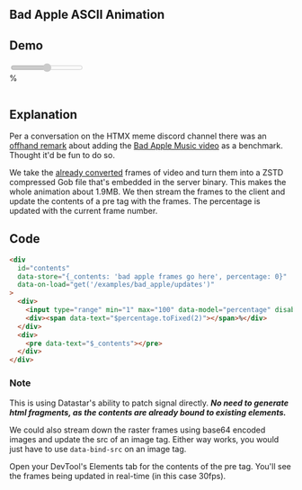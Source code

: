 ## Bad Apple ASCII Animation

## Demo

<div
    id="contents"
    class="flex flex-col gap-4 p-4 w-full"
    data-store="{_contents: 'bad apple frames go here', percentage: 0}"
    data-on-load="get('/examples/bad_apple/updates')"
>
    <div class="flex gap-4 items-center font-mono">
        <input
            disabled
            class="range range-primary flex-1"
            type="range" min="1" max="100"
            data-model="percentage"
         />
        <div>
            <span data-text="$percentage.toFixed(2)"></span>%
        </div>
    </div>
    <div class="aspect-square font-mono font-bold text-[11px] leading-[0.25rem] flex justify-center items-center">
        <pre
            style="background-color: black"
            data-text="$_contents"
        ></pre>
    </div>
</div>

## Explanation

Per a conversation on the HTMX meme discord channel there was an [offhand remark](https://discordapp.com/channels/725789699527933952/996832027083026563/1276380165613813894) about adding the [Bad Apple Music video](https://www.youtube.com/watch?v=FtutLA63Cp8) as a benchmark. Thought it'd be fun to do so.

We take the [already converted](https://github.com/trung-kieen/bad-apple-ascii) frames of video and turn them into a ZSTD compressed Gob file that's embedded in the server binary. This makes the whole animation about 1.9MB. We then stream the frames to the client and update the contents of a pre tag with the frames. The percentage is updated with the current frame number.

## Code

```html
<div
  id="contents"
  data-store="{_contents: 'bad apple frames go here', percentage: 0}"
  data-on-load="get('/examples/bad_apple/updates')"
>
  <div>
    <input type="range" min="1" max="100" data-model="percentage" disabled />
    <div><span data-text="$percentage.toFixed(2)"></span>%</div>
  </div>
  <div>
    <pre data-text="$_contents"></pre>
  </div>
</div>
```

### Note

This is using Datastar's ability to patch signal directly. **_No need to generate html fragments, as the contents are already bound to existing elements._**

We could also stream down the raster frames using base64 encoded images and update the src of an image tag. Either way works, you would just have to use `data-bind-src` on an image tag.

Open your DevTool's Elements tab for the contents of the pre tag. You'll see the frames being updated in real-time (in this case 30fps).
